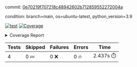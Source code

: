commit: [0e70219f707218c48942602b712859552272004a](https://github.com/rcmdnk/chatgpt-prompt-wrapper/tree/0e70219f707218c48942602b712859552272004a)

condition: branch=main, os=ubuntu-latest, python_version=3.9

[![test](https://github.com/rcmdnk/chatgpt-prompt-wrapper/actions/workflows/test.yml/badge.svg)](https://github.com/rcmdnk/chatgpt-prompt-wrapper/actions/runs/12759170721)
<a href="https://github.com/rcmdnk/chatgpt-prompt-wrapper/blob/0e70219f707218c48942602b712859552272004a/README.md"><img alt="Coverage" src="https://img.shields.io/badge/Coverage-34%25-red.svg" /></a><details><summary>Coverage Report </summary><table><tr><th>File</th><th>Stmts</th><th>Miss</th><th>Cover</th><th>Missing</th></tr><tbody><tr><td colspan="5"><b>src/chatgpt_prompt_wrapper</b></td></tr><tr><td>&nbsp; &nbsp;<a href="https://github.com/rcmdnk/chatgpt-prompt-wrapper/blob/0e70219f707218c48942602b712859552272004a/src/chatgpt_prompt_wrapper/chatgpt_prompt_wrapper.py">chatgpt_prompt_wrapper.py</a></td><td>152</td><td>117</td><td>23%</td><td><a href="https://github.com/rcmdnk/chatgpt-prompt-wrapper/blob/0e70219f707218c48942602b712859552272004a/src/chatgpt_prompt_wrapper/chatgpt_prompt_wrapper.py#L21">21</a>, <a href="https://github.com/rcmdnk/chatgpt-prompt-wrapper/blob/0e70219f707218c48942602b712859552272004a/src/chatgpt_prompt_wrapper/chatgpt_prompt_wrapper.py#L49-L68">49&ndash;68</a>, <a href="https://github.com/rcmdnk/chatgpt-prompt-wrapper/blob/0e70219f707218c48942602b712859552272004a/src/chatgpt_prompt_wrapper/chatgpt_prompt_wrapper.py#L71-L79">71&ndash;79</a>, <a href="https://github.com/rcmdnk/chatgpt-prompt-wrapper/blob/0e70219f707218c48942602b712859552272004a/src/chatgpt_prompt_wrapper/chatgpt_prompt_wrapper.py#L82-L90">82&ndash;90</a>, <a href="https://github.com/rcmdnk/chatgpt-prompt-wrapper/blob/0e70219f707218c48942602b712859552272004a/src/chatgpt_prompt_wrapper/chatgpt_prompt_wrapper.py#L93-L102">93&ndash;102</a>, <a href="https://github.com/rcmdnk/chatgpt-prompt-wrapper/blob/0e70219f707218c48942602b712859552272004a/src/chatgpt_prompt_wrapper/chatgpt_prompt_wrapper.py#L108-L111">108&ndash;111</a>, <a href="https://github.com/rcmdnk/chatgpt-prompt-wrapper/blob/0e70219f707218c48942602b712859552272004a/src/chatgpt_prompt_wrapper/chatgpt_prompt_wrapper.py#L122-L133">122&ndash;133</a>, <a href="https://github.com/rcmdnk/chatgpt-prompt-wrapper/blob/0e70219f707218c48942602b712859552272004a/src/chatgpt_prompt_wrapper/chatgpt_prompt_wrapper.py#L136-L142">136&ndash;142</a>, <a href="https://github.com/rcmdnk/chatgpt-prompt-wrapper/blob/0e70219f707218c48942602b712859552272004a/src/chatgpt_prompt_wrapper/chatgpt_prompt_wrapper.py#L153-L173">153&ndash;173</a>, <a href="https://github.com/rcmdnk/chatgpt-prompt-wrapper/blob/0e70219f707218c48942602b712859552272004a/src/chatgpt_prompt_wrapper/chatgpt_prompt_wrapper.py#L177-L190">177&ndash;190</a>, <a href="https://github.com/rcmdnk/chatgpt-prompt-wrapper/blob/0e70219f707218c48942602b712859552272004a/src/chatgpt_prompt_wrapper/chatgpt_prompt_wrapper.py#L198-L208">198&ndash;208</a>, <a href="https://github.com/rcmdnk/chatgpt-prompt-wrapper/blob/0e70219f707218c48942602b712859552272004a/src/chatgpt_prompt_wrapper/chatgpt_prompt_wrapper.py#L211-L256">211&ndash;256</a>, <a href="https://github.com/rcmdnk/chatgpt-prompt-wrapper/blob/0e70219f707218c48942602b712859552272004a/src/chatgpt_prompt_wrapper/chatgpt_prompt_wrapper.py#L264-L270">264&ndash;270</a></td></tr><tr><td>&nbsp; &nbsp;<a href="https://github.com/rcmdnk/chatgpt-prompt-wrapper/blob/0e70219f707218c48942602b712859552272004a/src/chatgpt_prompt_wrapper/log_formatter.py">log_formatter.py</a></td><td>22</td><td>16</td><td>27%</td><td><a href="https://github.com/rcmdnk/chatgpt-prompt-wrapper/blob/0e70219f707218c48942602b712859552272004a/src/chatgpt_prompt_wrapper/log_formatter.py#L9-L24">9&ndash;24</a>, <a href="https://github.com/rcmdnk/chatgpt-prompt-wrapper/blob/0e70219f707218c48942602b712859552272004a/src/chatgpt_prompt_wrapper/log_formatter.py#L29-L31">29&ndash;31</a>, <a href="https://github.com/rcmdnk/chatgpt-prompt-wrapper/blob/0e70219f707218c48942602b712859552272004a/src/chatgpt_prompt_wrapper/log_formatter.py#L36-L42">36&ndash;42</a></td></tr><tr><td colspan="5"><b>src/chatgpt_prompt_wrapper/chatgpt</b></td></tr><tr><td>&nbsp; &nbsp;<a href="https://github.com/rcmdnk/chatgpt-prompt-wrapper/blob/0e70219f707218c48942602b712859552272004a/src/chatgpt_prompt_wrapper/chatgpt/ask.py">ask.py</a></td><td>48</td><td>35</td><td>27%</td><td><a href="https://github.com/rcmdnk/chatgpt-prompt-wrapper/blob/0e70219f707218c48942602b712859552272004a/src/chatgpt_prompt_wrapper/chatgpt/ask.py#L12">12</a>, <a href="https://github.com/rcmdnk/chatgpt-prompt-wrapper/blob/0e70219f707218c48942602b712859552272004a/src/chatgpt_prompt_wrapper/chatgpt/ask.py#L30-L37">30&ndash;37</a>, <a href="https://github.com/rcmdnk/chatgpt-prompt-wrapper/blob/0e70219f707218c48942602b712859552272004a/src/chatgpt_prompt_wrapper/chatgpt/ask.py#L40-L83">40&ndash;83</a></td></tr><tr><td>&nbsp; &nbsp;<a href="https://github.com/rcmdnk/chatgpt-prompt-wrapper/blob/0e70219f707218c48942602b712859552272004a/src/chatgpt_prompt_wrapper/chatgpt/chat.py">chat.py</a></td><td>81</td><td>62</td><td>23%</td><td><a href="https://github.com/rcmdnk/chatgpt-prompt-wrapper/blob/0e70219f707218c48942602b712859552272004a/src/chatgpt_prompt_wrapper/chatgpt/chat.py#L38-L39">38&ndash;39</a>, <a href="https://github.com/rcmdnk/chatgpt-prompt-wrapper/blob/0e70219f707218c48942602b712859552272004a/src/chatgpt_prompt_wrapper/chatgpt/chat.py#L42-L79">42&ndash;79</a>, <a href="https://github.com/rcmdnk/chatgpt-prompt-wrapper/blob/0e70219f707218c48942602b712859552272004a/src/chatgpt_prompt_wrapper/chatgpt/chat.py#L89-L147">89&ndash;147</a></td></tr><tr><td>&nbsp; &nbsp;<a href="https://github.com/rcmdnk/chatgpt-prompt-wrapper/blob/0e70219f707218c48942602b712859552272004a/src/chatgpt_prompt_wrapper/chatgpt/chatgpt.py">chatgpt.py</a></td><td>111</td><td>67</td><td>40%</td><td><a href="https://github.com/rcmdnk/chatgpt-prompt-wrapper/blob/0e70219f707218c48942602b712859552272004a/src/chatgpt_prompt_wrapper/chatgpt/chatgpt.py#L86-L156">86&ndash;156</a>, <a href="https://github.com/rcmdnk/chatgpt-prompt-wrapper/blob/0e70219f707218c48942602b712859552272004a/src/chatgpt_prompt_wrapper/chatgpt/chatgpt.py#L159-L175">159&ndash;175</a>, <a href="https://github.com/rcmdnk/chatgpt-prompt-wrapper/blob/0e70219f707218c48942602b712859552272004a/src/chatgpt_prompt_wrapper/chatgpt/chatgpt.py#L179-L191">179&ndash;191</a>, <a href="https://github.com/rcmdnk/chatgpt-prompt-wrapper/blob/0e70219f707218c48942602b712859552272004a/src/chatgpt_prompt_wrapper/chatgpt/chatgpt.py#L194-L200">194&ndash;200</a>, <a href="https://github.com/rcmdnk/chatgpt-prompt-wrapper/blob/0e70219f707218c48942602b712859552272004a/src/chatgpt_prompt_wrapper/chatgpt/chatgpt.py#L203-L204">203&ndash;204</a>, <a href="https://github.com/rcmdnk/chatgpt-prompt-wrapper/blob/0e70219f707218c48942602b712859552272004a/src/chatgpt_prompt_wrapper/chatgpt/chatgpt.py#L214-L222">214&ndash;222</a>, <a href="https://github.com/rcmdnk/chatgpt-prompt-wrapper/blob/0e70219f707218c48942602b712859552272004a/src/chatgpt_prompt_wrapper/chatgpt/chatgpt.py#L225">225</a>, <a href="https://github.com/rcmdnk/chatgpt-prompt-wrapper/blob/0e70219f707218c48942602b712859552272004a/src/chatgpt_prompt_wrapper/chatgpt/chatgpt.py#L228-L231">228&ndash;231</a>, <a href="https://github.com/rcmdnk/chatgpt-prompt-wrapper/blob/0e70219f707218c48942602b712859552272004a/src/chatgpt_prompt_wrapper/chatgpt/chatgpt.py#L234-L237">234&ndash;237</a>, <a href="https://github.com/rcmdnk/chatgpt-prompt-wrapper/blob/0e70219f707218c48942602b712859552272004a/src/chatgpt_prompt_wrapper/chatgpt/chatgpt.py#L240-L244">240&ndash;244</a>, <a href="https://github.com/rcmdnk/chatgpt-prompt-wrapper/blob/0e70219f707218c48942602b712859552272004a/src/chatgpt_prompt_wrapper/chatgpt/chatgpt.py#L247-L251">247&ndash;251</a>, <a href="https://github.com/rcmdnk/chatgpt-prompt-wrapper/blob/0e70219f707218c48942602b712859552272004a/src/chatgpt_prompt_wrapper/chatgpt/chatgpt.py#L259-L262">259&ndash;262</a>, <a href="https://github.com/rcmdnk/chatgpt-prompt-wrapper/blob/0e70219f707218c48942602b712859552272004a/src/chatgpt_prompt_wrapper/chatgpt/chatgpt.py#L269-L271">269&ndash;271</a>, <a href="https://github.com/rcmdnk/chatgpt-prompt-wrapper/blob/0e70219f707218c48942602b712859552272004a/src/chatgpt_prompt_wrapper/chatgpt/chatgpt.py#L283">283</a>, <a href="https://github.com/rcmdnk/chatgpt-prompt-wrapper/blob/0e70219f707218c48942602b712859552272004a/src/chatgpt_prompt_wrapper/chatgpt/chatgpt.py#L289">289</a>, <a href="https://github.com/rcmdnk/chatgpt-prompt-wrapper/blob/0e70219f707218c48942602b712859552272004a/src/chatgpt_prompt_wrapper/chatgpt/chatgpt.py#L295">295</a></td></tr><tr><td>&nbsp; &nbsp;<a href="https://github.com/rcmdnk/chatgpt-prompt-wrapper/blob/0e70219f707218c48942602b712859552272004a/src/chatgpt_prompt_wrapper/chatgpt/discuss.py">discuss.py</a></td><td>96</td><td>80</td><td>17%</td><td><a href="https://github.com/rcmdnk/chatgpt-prompt-wrapper/blob/0e70219f707218c48942602b712859552272004a/src/chatgpt_prompt_wrapper/chatgpt/discuss.py#L39-L42">39&ndash;42</a>, <a href="https://github.com/rcmdnk/chatgpt-prompt-wrapper/blob/0e70219f707218c48942602b712859552272004a/src/chatgpt_prompt_wrapper/chatgpt/discuss.py#L45-L57">45&ndash;57</a>, <a href="https://github.com/rcmdnk/chatgpt-prompt-wrapper/blob/0e70219f707218c48942602b712859552272004a/src/chatgpt_prompt_wrapper/chatgpt/discuss.py#L60-L62">60&ndash;62</a>, <a href="https://github.com/rcmdnk/chatgpt-prompt-wrapper/blob/0e70219f707218c48942602b712859552272004a/src/chatgpt_prompt_wrapper/chatgpt/discuss.py#L68-L113">68&ndash;113</a>, <a href="https://github.com/rcmdnk/chatgpt-prompt-wrapper/blob/0e70219f707218c48942602b712859552272004a/src/chatgpt_prompt_wrapper/chatgpt/discuss.py#L116-L194">116&ndash;194</a></td></tr><tr><td>&nbsp; &nbsp;<a href="https://github.com/rcmdnk/chatgpt-prompt-wrapper/blob/0e70219f707218c48942602b712859552272004a/src/chatgpt_prompt_wrapper/chatgpt/stream.py">stream.py</a></td><td>53</td><td>38</td><td>28%</td><td><a href="https://github.com/rcmdnk/chatgpt-prompt-wrapper/blob/0e70219f707218c48942602b712859552272004a/src/chatgpt_prompt_wrapper/chatgpt/stream.py#L12-L13">12&ndash;13</a>, <a href="https://github.com/rcmdnk/chatgpt-prompt-wrapper/blob/0e70219f707218c48942602b712859552272004a/src/chatgpt_prompt_wrapper/chatgpt/stream.py#L22-L34">22&ndash;34</a>, <a href="https://github.com/rcmdnk/chatgpt-prompt-wrapper/blob/0e70219f707218c48942602b712859552272004a/src/chatgpt_prompt_wrapper/chatgpt/stream.py#L37-L39">37&ndash;39</a>, <a href="https://github.com/rcmdnk/chatgpt-prompt-wrapper/blob/0e70219f707218c48942602b712859552272004a/src/chatgpt_prompt_wrapper/chatgpt/stream.py#L47-L72">47&ndash;72</a>, <a href="https://github.com/rcmdnk/chatgpt-prompt-wrapper/blob/0e70219f707218c48942602b712859552272004a/src/chatgpt_prompt_wrapper/chatgpt/stream.py#L75">75</a>, <a href="https://github.com/rcmdnk/chatgpt-prompt-wrapper/blob/0e70219f707218c48942602b712859552272004a/src/chatgpt_prompt_wrapper/chatgpt/stream.py#L78-L86">78&ndash;86</a></td></tr><tr><td colspan="5"><b>src/chatgpt_prompt_wrapper/cmds</b></td></tr><tr><td>&nbsp; &nbsp;<a href="https://github.com/rcmdnk/chatgpt-prompt-wrapper/blob/0e70219f707218c48942602b712859552272004a/src/chatgpt_prompt_wrapper/cmds/commands.py">commands.py</a></td><td>18</td><td>15</td><td>17%</td><td><a href="https://github.com/rcmdnk/chatgpt-prompt-wrapper/blob/0e70219f707218c48942602b712859552272004a/src/chatgpt_prompt_wrapper/cmds/commands.py#L6-L24">6&ndash;24</a></td></tr><tr><td>&nbsp; &nbsp;<a href="https://github.com/rcmdnk/chatgpt-prompt-wrapper/blob/0e70219f707218c48942602b712859552272004a/src/chatgpt_prompt_wrapper/cmds/cost.py">cost.py</a></td><td>12</td><td>8</td><td>33%</td><td><a href="https://github.com/rcmdnk/chatgpt-prompt-wrapper/blob/0e70219f707218c48942602b712859552272004a/src/chatgpt_prompt_wrapper/cmds/cost.py#L7-L14">7&ndash;14</a></td></tr><tr><td>&nbsp; &nbsp;<a href="https://github.com/rcmdnk/chatgpt-prompt-wrapper/blob/0e70219f707218c48942602b712859552272004a/src/chatgpt_prompt_wrapper/cmds/init.py">init.py</a></td><td>9</td><td>5</td><td>44%</td><td><a href="https://github.com/rcmdnk/chatgpt-prompt-wrapper/blob/0e70219f707218c48942602b712859552272004a/src/chatgpt_prompt_wrapper/cmds/init.py#L8-L14">8&ndash;14</a></td></tr><tr><td><b>TOTAL</b></td><td><b>673</b></td><td><b>443</b></td><td><b>34%</b></td><td>&nbsp;</td></tr></tbody></table></details>

| Tests | Skipped | Failures | Errors | Time |
| ----- | ------- | -------- | -------- | ------------------ |
| 4 | 0 :zzz: | 0 :x: | 0 :fire: | 2.437s :stopwatch: |

